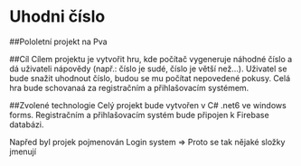 # Uhodni číslo
##Pololetní projekt na Pva

##Cíl
 Cílem projektu je vytvořit hru, kde počítač vygeneruje náhodné číslo a dá uživateli nápovědy (např.: číslo je sudé, číslo je větší než...). Uživatel se bude snažit uhodnout číslo, budou se mu počítat nepovedené pokusy. Celá hra bude schovanaá za registračním a přihlašovacím systémem.

##Zvolené technologie
 Celý projekt bude vytvořen v C# .net6 ve windows forms. Registračním a přihlašovacím systém bude připojen k Firebase databázi.

Napřed byl projek pojmenován Login system => Proto se tak nějaké složky jmenují

